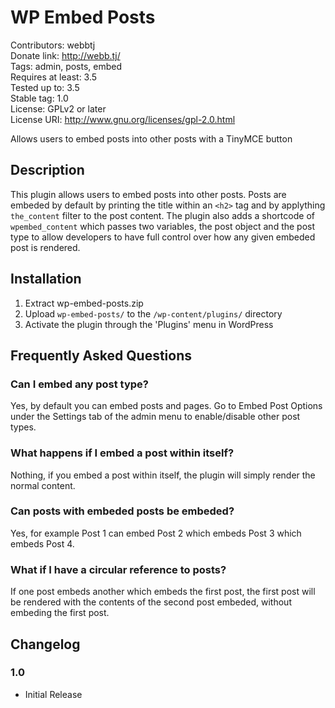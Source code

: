 # WP Embed Posts #
Contributors: webbtj  
Donate link: http://webb.tj/  
Tags: admin, posts, embed  
Requires at least: 3.5  
Tested up to: 3.5  
Stable tag: 1.0  
License: GPLv2 or later  
License URI: http://www.gnu.org/licenses/gpl-2.0.html  


Allows users to embed posts into other posts with a TinyMCE button

## Description ##

This plugin allows users to embed posts into other posts. Posts are embeded by default by printing the title
within an `<h2>` tag and by applything `the_content` filter to the post content. The plugin also adds a shortcode
of `wpembed_content` which passes two variables, the post object and the post type to allow developers to have
full control over how any given embeded post is rendered.

## Installation ##

1. Extract wp-embed-posts.zip
2. Upload `wp-embed-posts/` to the `/wp-content/plugins/` directory
3. Activate the plugin through the 'Plugins' menu in WordPress

## Frequently Asked Questions ##

### Can I embed any post type? ###

Yes, by default you can embed posts and pages. Go to Embed Post Options under the Settings tab of the admin menu to enable/disable other post types.

### What happens if I embed a post within itself? ###

Nothing, if you embed a post within itself, the plugin will simply render the normal content.

### Can posts with embeded posts be embeded? ###

Yes, for example Post 1 can embed Post 2 which embeds Post 3 which embeds Post 4.

### What if I have a circular reference to posts? ###

If one post embeds another which embeds the first post, the first post will be rendered with the contents of the second post embeded, without embeding the first post.

## Changelog ##

### 1.0 ###
* Initial Release